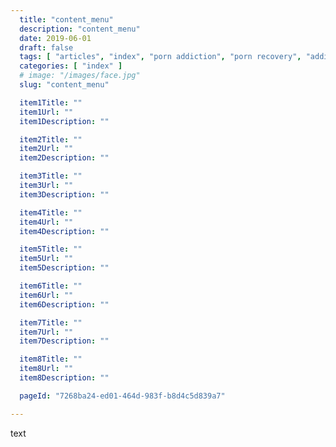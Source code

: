 ```yaml
---
  title: "content_menu"
  description: "content_menu"
  date: 2019-06-01
  draft: false
  tags: [ "articles", "index", "porn addiction", "porn recovery", "addiction recovery", "addiction", "awareness", "nofap", "neverfap", "neverfap deluxe" ]
  categories: [ "index" ]
  # image: "/images/face.jpg"
  slug: "content_menu"

  item1Title: "" 
  item1Url: ""  
  item1Description: ""

  item2Title: "" 
  item2Url: "" 
  item2Description: ""

  item3Title: "" 
  item3Url: "" 
  item3Description: ""

  item4Title: "" 
  item4Url: "" 
  item4Description: ""

  item5Title: "" 
  item5Url: "" 
  item5Description: ""

  item6Title: "" 
  item6Url: "" 
  item6Description: ""

  item7Title: "" 
  item7Url: "" 
  item7Description: ""

  item8Title: "" 
  item8Url: "" 
  item8Description: ""

  pageId: "7268ba24-ed01-464d-983f-b8d4c5d839a7"

---
```


text